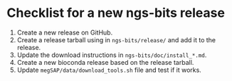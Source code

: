 # Checklist for a new ngs-bits release

1. Create a new release on GitHub.
3. Create a release tarball using in `ngs-bits/release/` and add it to the release.
2. Update the download instructions in `ngs-bits/doc/install_*.md`.
4. Create a new bioconda release based on the release tarball.
5. Update `megSAP/data/download_tools.sh` file and test if it works.



